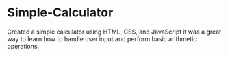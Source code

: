 # Simple-Calculator
Created a simple calculator using HTML, CSS, and JavaScript it was a great way to learn how to handle user input and perform basic arithmetic operations.
